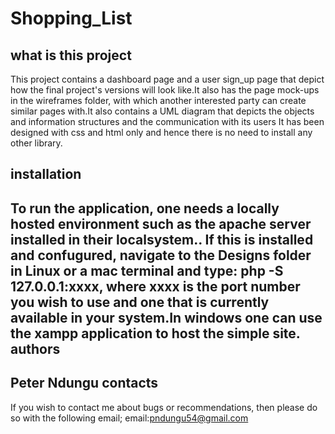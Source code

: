 # Shopping_List
what is this project
-----------------------
This project contains a dashboard page and a user sign_up page that depict how the final project's versions will look like.It also has the page mock-ups in the wireframes folder, with which another interested party can create similar pages with.It also contains a UML diagram that depicts the objects and information structures and the communication with its users It has been designed with css and html only and hence there is no need to install any other library.

installation
-------------
To run the application, one needs a locally hosted environment such as the apache server installed in their localsystem.. If this is installed and confugured, navigate to the Designs folder in Linux or a mac terminal and type: php -S 127.0.0.1:xxxx, where xxxx is the port number you wish to use and one that is currently available in your system.In windows one can use the xampp application to host the simple site.
authors
-------
Peter Ndungu
contacts
---------
If you wish to contact me about bugs or recommendations, then please do so with the following email;
email:pndungu54@gmail.com

